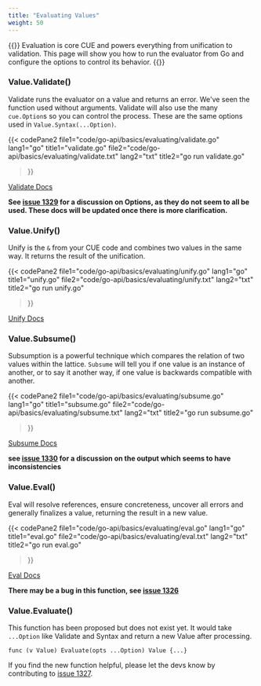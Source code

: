 ```yaml
---
title: "Evaluating Values"
weight: 50
---
```


{{<lead>}}
Evaluation is core CUE and powers everything from unification to validation.
This page will show you how to run the evaluator from Go and
configure the options to control its behavior.
{{</lead>}}



### Value.Validate()

Validate runs the evaluator on a value and returns an error.
We've seen the function used without arguments.
Validate will also use the many `cue.Option`s so you can control the process.
These are the same options used in `Value.Syntax(...Option)`.

{{< codePane2
	file1="code/go-api/basics/evaluating/validate.go"  lang1="go"  title1="validate.go"
	file2="code/go-api/basics/evaluating/validate.txt" lang2="txt" title2="go run validate.go"
>}}

[Validate Docs](https://pkg.go.dev/cuelang.org/go@v0.4.0/cue#Value.Validate)

__See [issue 1329](https://github.com/cue-lang/cue/discussions/1329) for a discussion on Options,
as they do not seem to all be used. These docs will be updated once there is more clarification.__



### Value.Unify()

Unify is the `&` from your CUE code and combines two values in the same way.
It returns the result of the unification.

{{< codePane2
	file1="code/go-api/basics/evaluating/unify.go"  lang1="go"  title1="unify.go"
	file2="code/go-api/basics/evaluating/unify.txt" lang2="txt" title2="go run unify.go"
>}}

[Unify Docs](https://pkg.go.dev/cuelang.org/go@v0.4.0/cue#Value.Unify)


### Value.Subsume()

Subsumption is a powerful technique which compares the relation of two values within the lattice.
`Subsume` will tell you if one value is an instance of another,
or to say it another way, if one value is backwards compatible with another.

{{< codePane2
	file1="code/go-api/basics/evaluating/subsume.go"  lang1="go"  title1="subsume.go"
	file2="code/go-api/basics/evaluating/subsume.txt" lang2="txt" title2="go run subsume.go"
>}}

[Subsume Docs](https://pkg.go.dev/cuelang.org/go@v0.4.0/cue#Value.Subsume)

__see [issue 1330](https://github.com/cue-lang/cue/discussions/1330) for a discussion on the output which seems to have inconsistencies__

### Value.Eval()

Eval will resolve references, ensure concreteness, uncover all errors and
generally finalizes a value, returning the result in a new value.

{{< codePane2
	file1="code/go-api/basics/evaluating/eval.go"  lang1="go"  title1="eval.go"
	file2="code/go-api/basics/evaluating/eval.txt" lang2="txt" title2="go run eval.go"
>}}

[Eval Docs](https://pkg.go.dev/cuelang.org/go@v0.4.0/cue#Value.Eval)

__There may be a bug in this function, see [issue 1326](https://github.com/cue-lang/cue/issues/1326)__



### Value.Evaluate()

This function has been proposed but does not exist yet.
It would take `...Option` like Validate and Syntax
and return a new Value after processing.

`func (v Value) Evaluate(opts ...Option) Value {...}`

If you find the new function helpful, please let the devs know
by contributing to [issue 1327](https://github.com/cue-lang/cue/issues/1327).
